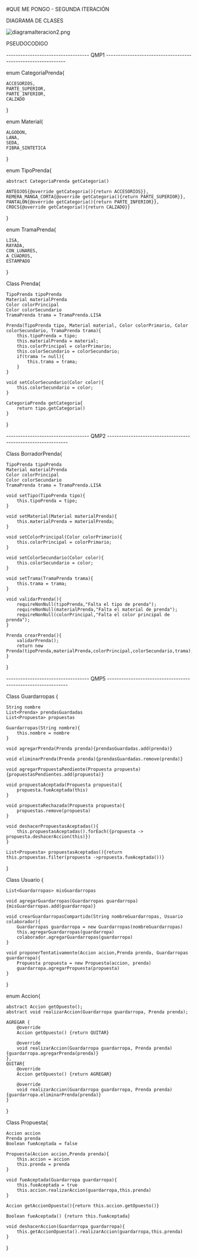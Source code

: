 #QUE ME PONGO - SEGUNDA ITERACIÓN

DIAGRAMA DE CLASES

![diagramaIteracion2.png](DiagramaDeClases/diagramaIteracion2.png)


PSEUDOCODIGO

----------------------------------- QMP1 -------------------------------------------------------------

enum CategoriaPrenda{

    ACCESORIOS,
    PARTE_SUPERIOR,
    PARTE_INFERIOR,
    CALZADO
}

enum Material{

    ALGODON,
    LANA,
    SEDA,
    FIBRA_SINTETICA
}

enum TipoPrenda{

    abstract CategoriaPrenda getCategoria()

    ANTEOJOS{@override getCategoria(){return ACCESORIOS}},
    REMERA_MANGA_CORTA{@override getCategoria(){return PARTE_SUPERIOR}},
    PANTALON{@override getCategoria(){return PARTE_INFERIOR}},
    CROCS{@override getCategoria(){return CALZADO}}
}

enum TramaPrenda{

    LISA,
    RAYADA,
    CON_LUNARES,
    A_CUADROS,
    ESTAMPADO
}


Class Prenda{

    TipoPrenda tipoPrenda
    Material materialPrenda
    Color colorPrincipal
    Color colorSecundario
    TramaPrenda trama = TramaPrenda.LISA

    Prenda(TipoPrenda tipo, Material material, Color colorPrimario, Color colorSecundario, TramaPrenda trama){
        this.tipoPrenda = tipo;
        this.materialPrenda = material;
        this.colorPrincipal = colorPrimario;
        this.colorSecundario = colorSecundario;
        if(trama != null){
            this.trama = trama;
        }
    }

    void setColorSecundario(Color color){
        this.colorSecundario = color;
    }

    CategoriaPrenda getCategoria{
        return tipo.getCategoria()
    }    
}

----------------------------------- QMP2 -------------------------------------------------------------

Class BorradorPrenda{

    TipoPrenda tipoPrenda
    Material materialPrenda
    Color colorPrincipal
    Color colorSecundario
    TramaPrenda trama = TramaPrenda.LISA
    
    void setTipo(TipoPrenda tipo){
        this.tipoPrenda = tipo;
    }

    void setMaterial(Material materialPrenda){
        this.materialPrenda = materialPrenda;
    }
    
    void setColorPrincipal(Color colorPrimario){
        this.colorPrincipal = colorPrimario;
    }

    void setColorSecundario(Color color){
        this.colorSecundario = color;
    }    

    void setTrama(TramaPrenda trama){
        this.trama = trama;
    }

    void validarPrenda(){
        requireNonNull(tipoPrenda,"Falta el tipo de prenda");
        requireNonNull(materialPrenda,"Falta el material de prenda");
        requireNonNull(colorPrincipal,"Falta el color principal de prenda");
    }

    Prenda crearPrenda(){
        validarPrenda();
        return new Prenda(tipoPrenda,materialPrenda,colorPrincipal,colorSecundario,trama);
    }
    
}

----------------------------------- QMP5 -------------------------------------------------------------

Class Guardarropas {

    String nombre
    List<Prenda> prendasGuardadas
    List<Propuesta> propuestas

    Guardarropas(String nombre){
        this.nombre = nombre
    }
    
    void agregarPrenda(Prenda prenda){prendasGuardadas.add(prenda)}

    void eliminarPrenda(Prenda prenda){prendasGuardadas.remove(prenda)}

    void agregarPropuestaPendiente(Propuesta propuesta){propuestasPendientes.add(propuesta)}

    void propuestaAceptada(Propuesta propuesta){
        propuesta.fueAceptada(this)
    }

    void propuestaRechazada(Propuesta propuesta){
        propuestas.remove(propuesta)
    }

    void deshacerPropuestasAceptadas(){
        this.propuestasAceptadas().forEach({propuesta -> propuesta.deshacerAccion(this)})
    }

    List<Propuesta> propuestasAceptadas(){return this.propuestas.filter(propuesta ->propuesta.fueAceptada())}
}

Class Usuario {

    List<Guardarropas> misGuardarropas

    void agregarGuardarropas(Guardarropas guardarropa){misGuardarropas.add(guardarropa)}

    void crearGuardarropasCompartido(String nombreGuardarropas, Usuario colaborador){
        Guardarropas guardarropa = new Guardarropas(nombreGuardarropas)
        this.agregarGuardarropas(guardarropa)
        colaborador.agregarGuardarropas(guardarropa)
    }

    void proponerTentativamente(Accion accion,Prenda prenda, Guardarropas guardarropa){
        Propuesta propuesta = new Propuesta(accion, prenda)
        guardarropa.agregarPropuesta(propuesta)
    }

}

enum Accion{

    abstract Accion getOpuesto();
    abstract void realizarAccion(Guardarropa guardarropa, Prenda prenda);
    
    AGREGAR {
        @override
        Accion getOpuesto() {return QUITAR}
    
        @override
        void realizarAccion(Guardarropa guardarropa, Prenda prenda) {guardarropa.agregarPrenda(prenda)}
    },
    QUITAR{
        @override
        Accion getOpuesto() {return AGREGAR}

        @override
        void realizarAccion(Guardarropa guardarropa, Prenda prenda) {guardarropa.eliminarPrenda(prenda)}
    }
}

Class Propuesta{

    Accion accion
    Prenda prenda
    Boolean fueAceptada = false

    Propuesta(Accion accion,Prenda prenda){
        this.accion = accion
        this.prenda = prenda
    }

    void fueAceptada(Guardarropa guardarropa){
        this.fueAceptada = true
        this.accion.realizarAccion(guardarropa,this.prenda)
    }

    Accion getAccionOpuesta(){return this.accion.getOpuesto()}

    Boolean fueAceptada() {return this.fueAceptada}

    void deshacerAccion(Guardarropa guardarropa){
        this.getAccionOpuesta().realizarAccion(guardarropa,this.prenda)
    }

    

}